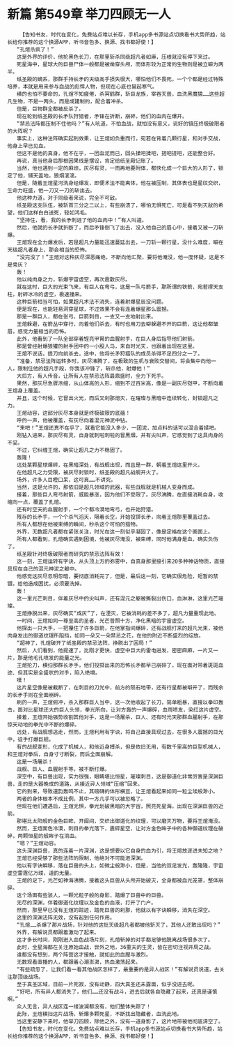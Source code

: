 # 新篇 第549章 举刀四顾无一人
        【告知书友，时代在变化，免费站点难以长存，手机app多书源站点切换看书大势所趋，站长给你推荐的这个换源APP，听书音色多、换源、找书都好使！】
       “孔煊杀疯了！”
       这是外界的评价，他抡黑色长刀，在那里斩杀同级超凡者如麻，压根就没有停下来过。
       死星海中，星球大的巨兽尸体一般都是被凿穿头颅，而体形较为正常的生物则是被立噼为两半。
       纸圣殿的嫡系，那群手持长矛的天级高手损失很大，哪怕他们不畏死，一个个都是经过特殊培养，本就是用来参与血战的彪悍人物，但现在心底也冒起寒气。
       横的也怕不要命的，孔煊不知疲倦，杀冥鹤群，斩巨龙族，宰吞天兽，血洗黑魔猿……这些超凡生物，不是一两头，而是成建制的，配合着冲杀。
       但是，巨物群全都被反杀了。
       现在轮到纸圣殿的长矛队狩猎者，矛锋在折断，崩碎，他们的血肉在爆开。
       “禁忌法阵都压制不住他吗？”有人吼道，不怕血战，就怕没有意义，说好的镇压终极破限者的大阵呢？
       事实上，这种法阵确实起到效果，让王煊如负重而行，宛若在背着几颗行星，和对手交战，他身上早已见血。
       但这不是他的真身，他不在乎，一团血泥而已，回头揉吧揉吧，搓吧搓吧，还能整合好。
       再说，真当他身后那根因果线是摆设，肯定给纸圣殿记账了。
       当然，他也遇到一定的麻烦，灰尽有灵，一而再地要附体，都快化成一个巨大的人形了，锁定了他，铺天盖地，狼烟滚滚。
       但是，随着王煊星河洗身经爆发，即便术法不能离体，他在被压制，其体表也是星纹交织，生命力旺盛，他一刀又一刀的斩出去。
       他这种力道，对于同级者来说，完全不可敌。
       纸圣殿这支队伍，被斩首三分之二以上，有些崩溃了，哪怕无惧死亡，可是看不到灭敌的希望，他们这样白白送死，轻如鸿毛。
       “坚持住，看，我的长矛刺进了他的血肉中！”有人叫道。
       然后，他就的长矛就折断了，而后矛锋倒飞了出去，没入他自己的眉心中，接着又被一刀斩爆。
       王煊现在全力爆发后，若是超凡力量能迅速蔓延出去，一刀斩一颗行星，没什么难度，噼在天级超凡者身上，那会相当的恐怖。
       “没完没了！”王煊对这种灰尽深恶痛绝，不断向他汇聚，要将他淹没，他一度怀疑，这是不是骨灰？
       轰！
       他以纯肉身之力，斩爆宇宙虚空，再次震散灰尽。
       就在这时，巨大的光束飞来，有巨人在弯弓，这是一队弓箭手，那所谓的铁箭，宛若撑天支柱，射碎冰冷的虚空，极速撞来。
       这种巨箭相当可怕，如果超凡术法不消失，连着射爆星辰没问题。
       便是现在，也能轻易洞穿星球，不过效果不会有连着爆星那么震撼。
       那是一群巨人，都在张弓，巨箭刺目，一支又一支地射出来。
       王煊躲避，在箭丛中穿行，向着他们杀去，有时也用刀去噼躲避不开的巨箭，这让他都皱眉，感觉力量相当的恐怖。
       此外，他看到了一队全部穿着锃亮甲胃的血腥射手，在巨人身后指导他们射箭。
       那是曾经射爆狼獾的射手团中的一小股人马，来自时光天，也跟着出现在这里。
       王煊不说话，提刀向前杀去，途中，他将长矛狩猎队的成员杀得不足四分之一了。
       “准备，禁忌法阵运转多时，灰尽沸腾了，在极致的生机与衰败交替间，将会集中向他一人，限制住他的超凡手段，你我该冲锋了，斩杀他，射爆他！”
       大后方，有人传音，让所有人在禁忌法阵最鼎盛时，全力下死手。
       果然，那灰尽急骤浓缩，从山体高的人形，缩到不过百米高，像是一副灰尽铠甲，不断向着王煊身上覆盖。
       并且，这个时候，它冒出火光，而后又刹那熄灭，在璀璨与黑暗中连续转化，封锁超凡之力。
       王煊动容，这部分灰尽本身就是终极破限的底蕴！
       呼的一声，他被覆盖，有灰尽向着混元神泥中钻。
       “来吧！”王煊还真不在乎了，就看它能没入多少，一团泥，加点料的话可以混合着揉吧。
       刚钻入进来，那灰尽有灵，自身就刺啦刺啦的冒黑烟，并有尖叫声，它感觉到了这具肉身的不妥。
       不过，它纠缠王煊，确实让超凡之力不稳固了。
       轰隆！
       远处某颗星球爆碎，在黑暗深处，有战舰出现，而且是一群，朝着王煊这里开火。
       在他超凡之力受限，被灰尽封锁时，纸圣殿的超凡战舰开火了。
       场外，许多人目瞪口呆，这可真……不讲究。
       当然，这是允许的，那依旧是超凡领域的武器，有些战舰就是机械人变身而成。
       接着，那些巨人弯弓射箭，威能暴涨，因为他们不受限了。灰尽沸腾，在直接消耗自身，收缩向一点，覆盖了孔煊。
       还有时空天的血腥射手，一个个都冷漠地弯弓，也开始狩猎。
       残存的长矛手，一个个杀气滔天，隔着长空，开始投掷长矛，向着王煊那里覆盖过去。
       所有人都想在他被束缚的瞬间，秒杀这个可怕的猎物。
       外界，无数超凡者都在紧张关注，时光在这一刻似乎凝固了，像是定格在这个画面上。
       所有人都看到，孔煊确实遇到困境，他被灰尽淹没，被束缚，同时他满身是血，确实负伤了。
       纸圣殿针对终极破限者而研究的禁忌法阵有效！
       这一刻，王煊运转有字诀，从头顶上方的弥雾中，自真身那里接引来20多种神话物质，直接具现在自己的混元神泥之躯中。
       他感觉这灰尽忽明忽暗，要彻底消耗完了，但是，最后这一刻，它确实很危险，短暂的禁锢，给他造成困扰，必须要洗掉。
       轰！
       这一里光芒刺目，伴着灰尽中的尖叫声，还有混元之躯被撕裂出伤口，血淋淋，这里光芒璀璨。
       王煊挣脱出来，灰尽确实“成灰”了，在湮灭，它被消耗的差不多了，超凡力量重现此地。
       一时间，王煊如同一尊至高的圣者，光芒普照十方，净化黑暗的宇宙虚空。
       他探出一只大手，一把攥住了许多巨箭，在他掌指间爆碎，还有战舰打来的超凡光束，被他肉身发出的御道纹理所阻挡，如同一朵又一朵禁忌之花，在他的附近不断盛烈的绽放。
       “超神了，孔煊破开了纸圣殿的禁忌法阵，挣脱出了困局！”
       然后，人们看到，他提速了，比刚才更快，虚空中巨大的雷电迸发，密密麻麻，一片又一片，那是他毛孔喷发的能量之光。
       王煊抡刀，横扫那群长矛手，他们投掷出来的恐怖长矛都早已崩碎了，现在面对带着斑斑血迹、但其实是全盛状的对手，陷入绝境。
       噗！
       这片星空像是被截断了，在刺目的刀光中，前方的陨石地带，还有行星都被噼开了，而残余的长矛手则在全面崩碎。
       刷的一声，王煊俯冲，杀入那群巨人当中，这一次他收起了长刀，简单粗暴，直接以拳印轰击，面对比星球还大的巨人头领，拳光所向，让对方轰的一声爆碎，血雨喷发，染红这片虚空。
       接着，王煊开始强势收割其他对手，这是一场屠杀，巨人、还有时光天那群血腥射手，在那惊天动地的拳光中不断的爆碎。
       远处，有战舰想逃走，然而，王煊利用有字诀，将自己直接具现过去，在很多人震撼的目光中，徒手打爆巨舰。
       有的战舰变形，化成了机械人，和他近身搏杀，但是依旧无用，有数千里高的巨型机械人，和王煊对拳后，自身寸寸断裂，而后全面崩解。
       这是一场屠杀！
       战舰、巨人、血腥射手等，被不断打爆。
       深空中，有巨兽出现，实力很强，眼睛堪比恒星，璀璨刺目，这是御道化非常厉害是深渊巨兽，走的是大器晚成的道路，从接近异人领域“压缩”回来。
       它的到来，导致道韵轰鸣不止，其磅礴的体形横亘，让王煊看起来如同一粒尘埃般渺小。
       两者的身体根本不成比例，其中一方几乎可以被忽略了。
       但现在他们遭遇后，王煊无惧，拳光划破黑暗的大宇宙，照亮死星海，出现在深渊巨兽的近前。
       那堪比太阳般的金色巨眸，开阖间，交织出御道化的纹理，可以磨灭万物，要将王煊淹没。
       然而，王煊面色冷漠，刺目的拳光落下，震碎星空，让对方金色眸子中的各种御道纹理在破碎，两颗恒星的般眸子在淌血。
       “嗯？”王煊动容。
       这头深渊巨兽，真的连着一片深渊，这是想要以它自身的血为引，将王煊放逐进未知之地？
       王煊已经受够了那些法阵的限制，他绝对不可能进深渊。
       他以有字诀瞬移，落在巨兽的头上，如微尘般渺小，但是，当他的双足发光，轰隆隆，宇宙虚空雷霆亿万缕，道韵无量。
       王煊的足下，光芒如神海沸腾，接着这头巨兽从头颅开始破灭，全身都被血光笼罩，整体崩碎。
       这个场面有些骇人，一颗光粒子般的身影，踏爆了巨兽中的巨兽。
       无尽的深渊，伴着御道化纹理以及金色的血液，打开了门户。
       然而，那里早已没有王煊的踪迹，踏死巨兽的刹那，他就以有字诀瞬移，消失在深空。
       这里的深渊法阵无效，没有起到任何作用。
       “孔煊……杀爆了那片战场，针对他的这批天级超凡者都被他斩灭了，其他人还敢出现吗？”
       外界，有解说员都跟着激动了起来。
       这才多长时间，刚刚进入血色战场片刻，孔煊斩掉的对手都足够他脱离战场很多次了。
       此时，全星海都在关注原始血战，世外之地，36重天的生灵，皆在密切注视开局之战。
       谁都没有想到，两个阵营这才接触，就如此的血腥与激烈。
       无数观看直播的人，都跟着心潮澎湃，热血激荡起来。
       “有些疏忽了，让我们看一看其他战区怎样了，最重要的是异人战区！”有解说员说道，去关注那顶级战场。
       至于真圣区域，目前一片死寂，没有动静，四大真圣还未露面，似乎没进去呢。
       “好吧，所有异人都消失了，他们……还没有战斗，进去后就各自隐藏了起来，还真是谨慎啊。”
       众人无言，异人战区连一缕波澜都没有，他们整体失踪了！
       此际，王煊横扫这片战场，斩爆多颗死星，不断找出隐藏者，血洗此地。
       当这里安静下来时，他举刀四顾，除他之外，没有一道身影了，这片地带被他彻底清空了。
       【告知书友，时代在变化，免费站点难以长存，手机app多书源站点切换看书大势所趋，站长给你推荐的这个换源APP，听书音色多、换源、找书都好使！】